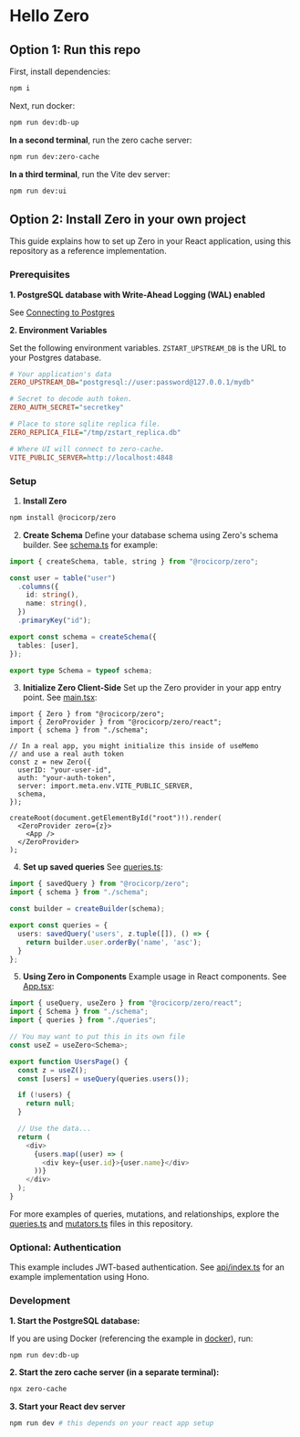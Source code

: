# Hello Zero

## Option 1: Run this repo

First, install dependencies:

```sh
npm i
```

Next, run docker:

```sh
npm run dev:db-up
```

**In a second terminal**, run the zero cache server:

```sh
npm run dev:zero-cache
```

**In a third terminal**, run the Vite dev server:

```sh
npm run dev:ui
```

## Option 2: Install Zero in your own project

This guide explains how to set up Zero in your React application, using this
repository as a reference implementation.

### Prerequisites

**1. PostgreSQL database with Write-Ahead Logging (WAL) enabled**

See [Connecting to Postgres](https://zero.rocicorp.dev/docs/connecting-to-postgres)

**2. Environment Variables**

Set the following environment variables. `ZSTART_UPSTREAM_DB` is the URL to your Postgres
database.

```ini
# Your application's data
ZERO_UPSTREAM_DB="postgresql://user:password@127.0.0.1/mydb"

# Secret to decode auth token.
ZERO_AUTH_SECRET="secretkey"

# Place to store sqlite replica file.
ZERO_REPLICA_FILE="/tmp/zstart_replica.db"

# Where UI will connect to zero-cache.
VITE_PUBLIC_SERVER=http://localhost:4848
```

### Setup

1. **Install Zero**

```bash
npm install @rocicorp/zero
```

2. **Create Schema** Define your database schema using Zero's schema builder.
   See [schema.ts](src/schema.ts) for example:

```typescript
import { createSchema, table, string } from "@rocicorp/zero";

const user = table("user")
  .columns({
    id: string(),
    name: string(),
  })
  .primaryKey("id");

export const schema = createSchema({
  tables: [user],
});

export type Schema = typeof schema;
```

3. **Initialize Zero Client-Side** Set up the Zero provider in your app entry
   point. See [main.tsx](src/main.tsx):

```tsx
import { Zero } from "@rocicorp/zero";
import { ZeroProvider } from "@rocicorp/zero/react";
import { schema } from "./schema";

// In a real app, you might initialize this inside of useMemo
// and use a real auth token
const z = new Zero({
  userID: "your-user-id",
  auth: "your-auth-token",
  server: import.meta.env.VITE_PUBLIC_SERVER,
  schema,
});

createRoot(document.getElementById("root")!).render(
  <ZeroProvider zero={z}>
    <App />
  </ZeroProvider>
);
```

4. **Set up saved queries**  See [queries.ts](src/queries.ts):

```typescript
import { savedQuery } from "@rocicorp/zero";
import { schema } from "./schema";

const builder = createBuilder(schema);

export const queries = {
  users: savedQuery('users', z.tuple([]), () => {
    return builder.user.orderBy('name', 'asc');
  }
};
```

5. **Using Zero in Components** Example usage in React components. See
   [App.tsx](src/App.tsx):

```typescript
import { useQuery, useZero } from "@rocicorp/zero/react";
import { Schema } from "./schema";
import { queries } from "./queries";

// You may want to put this in its own file
const useZ = useZero<Schema>;

export function UsersPage() {
  const z = useZ();
  const [users] = useQuery(queries.users());

  if (!users) {
    return null;
  }

  // Use the data...
  return (
    <div>
      {users.map((user) => (
        <div key={user.id}>{user.name}</div>
      ))}
    </div>
  );
}
```

For more examples of queries, mutations, and relationships, explore the
[queries.ts](src/queries.ts) and [mutators.ts](src/mutators.ts) files in this
repository.

### Optional: Authentication

This example includes JWT-based authentication. See [api/index.ts](api/index.ts)
for an example implementation using Hono.

### Development

**1. Start the PostgreSQL database:**

If you are using Docker (referencing the example in
[docker](docker/docker-compose.yml)), run:

```bash
npm run dev:db-up
```

**2. Start the zero cache server (in a separate terminal):**

```bash
npx zero-cache
```

**3. Start your React dev server**

```bash
npm run dev # this depends on your react app setup
```
